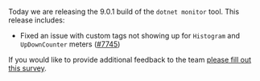 Today we are releasing the 9.0.1 build of the `dotnet monitor` tool. This release includes:

- Fixed an issue with custom tags not showing up for `Histogram` and `UpDownCounter` meters ([#7745](https://github.com/dotnet/dotnet-monitor/pull/7745))



If you would like to provide additional feedback to the team [please fill out this survey](https://aka.ms/dotnet-monitor-survey?src=rn).